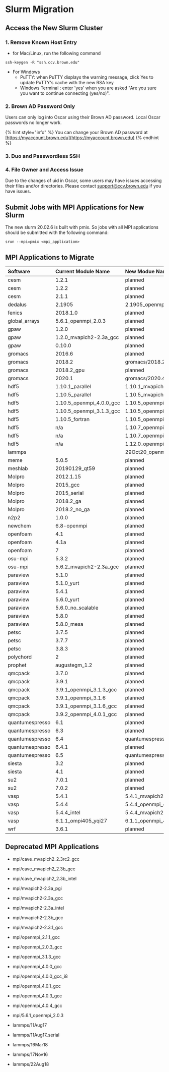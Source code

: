 # Slurm Migration

## Access the New Slurm Cluster

### 1. Remove Known Host Entry

* for Mac/Linux, run the following command

```
ssh-keygen -R "ssh.ccv.brown.edu"
```

* For Windows
  * PuTTY: when PuTTY displays the warning message, click Yes to update PuTTY's cache with the new RSA key
  * Windows Terminal :  enter 'yes' when you are asked "Are you sure you want to continue connecting \(yes/no\)".

### 2. Brown AD Password Only

Users can only log into Oscar using their Brown AD password.  Local Oscar passwords no longer work.

{% hint style="info" %}
You can change your Brown AD password at [https://myaccount.brown.edu](https://myaccount.brown.edu)
{% endhint %}

### 3. Duo and Passwordless SSH

### 4. File Owner and Access Issue

Due to the changes of uid in Oscar, some users may have issues accessing their files and/or directories. Please contact support@ccv.brown.edu if you have issues.

## Submit Jobs with MPI Applications for New Slurm

The new slurm 20.02.6 is built with pmix. So jobs with all MPI applications should be submitted with the following command:

```text
srun --mpi=pmix <mpi_application>
```

## MPI Applications to Migrate

| Software | Current Module Name | New Modue Name |
| :--- | :--- | :--- |
| cesm | 1.2.1 | planned |
| cesm | 1.2.2 | planned |
| cesm | 2.1.1 | planned |
| dedalus | 2.1905 | 2.1905\_openmpi\_4.0.5\_gcc\_10.2\_slurm20 |
| fenics | 2018.1.0 | planned |
| global\_arrays | 5.6.1\_openmpi\_2.0.3 | planned |
| gpaw | 1.2.0 | planned |
| gpaw | 1.2.0\_mvapich2-2.3a\_gcc | planned |
| gpaw | 0.10.0 | planned |
| gromacs | 2016.6 | planned |
| gromacs | 2018.2 | gromacs/2018.2\_hpcx\_2.7.0\_gcc\_10.2\_slurm20 |
| gromacs | 2018.2\_gpu | planned |
| gromacs | 2020.1 | gromacs/2020.4\_hpcx\_2.7.0\_gcc\_10.2\_slurm20 |
| hdf5 | 1.10.1\_parallel | 1.10.1\_mvapich2-2.3.5\_gcc\_10.2\_slurm20 |
| hdf5 | 1.10.5\_parallel | 1.10.5\_mvapich2-2.3.5\_intel\_2020.2\_slurm20 |
| hdf5 | 1.10.5\_openmpi\_4.0.0\_gcc | 1.10.5\_openmpi\_4.0.5\_gcc\_10.2\_slurm20 |
| hdf5 | 1.10.5\_openmpi\_3.1.3\_gcc | 1.10.5\_openmpi\_4.0.5\_gcc\_10.2\_slurm20 |
| hdf5 | 1.10.5\_fortran | 1.10.5\_openmpi\_4.0.5\_gcc\_10.2\_slurm20 |
| hdf5 | n/a | 1.10.7\_openmpi\_4.0.5\_gcc\_10.2\_slurm20 |
| hdf5 | n/a | 1.10.7\_openmpi\_4.0.5\_intel\_2020.2\_slurm20 |
| hdf5 | n/a | 1.12.0\_openmpi\_4.0.5\_intel\_2020.2\_slurm20 |
| lammps |  | 29Oct20\_openmpi\_4.0.5\_gcc\_10.2\_slurm20 |
| meme | 5.0.5 | planned |
| meshlab | 20190129\_qt59 | planned |
| Molpro | 2012.1.15 | planned |
| Molpro | 2015\_gcc | planned |
| Molpro | 2015\_serial | planned |
| Molpro | 2018.2\_ga | planned |
| Molpro | 2018.2\_no\_ga | planned |
| n2p2 | 1.0.0 | planned |
| newchem | 6.8-openmpi | planned |
| openfoam | 4.1 | planned |
| openfoam | 4.1a | planned |
| openfoam | 7 | planned |
| osu-mpi | 5.3.2 | planned |
| osu-mpi | 5.6.2\_mvapich2-2.3a\_gcc | planned |
| paraview | 5.1.0 | planned |
| paraview | 5.1.0\_yurt | planned |
| paraview | 5.4.1 | planned |
| paraview | 5.6.0\_yurt | planned |
| paraview | 5.6.0\_no\_scalable | planned |
| paraview | 5.8.0 | planned |
| paraview | 5.8.0\_mesa | planned |
| petsc | 3.7.5 | planned |
| petsc | 3.7.7 | planned |
| petsc | 3.8.3 | planned |
| polychord | 2 | planned |
| prophet | augustegm\_1.2 | planned |
| qmcpack | 3.7.0 | planned |
| qmcpack | 3.9.1 | planned |
| qmcpack | 3.9.1\_openmpi\_3.1.3\_gcc | planned |
| qmcpack | 3.9.1\_openmpi\_3.1.6 | planned |
| qmcpack | 3.9.1\_openmpi\_3.1.6\_gcc | planned |
| qmcpack | 3.9.2\_openmpi\_4.0.1\_gcc | planned |
| quantumespresso | 6.1 | planned |
| quantumespresso | 6.3 | planned |
| quantumespresso | 6.4 | quantumespresso/6.4\_openmpi\_4.0.5\_intel\_slurm20 |
| quantumespresso | 6.4.1 | planned |
| quantumespresso | 6.5 | quantumespresso/6.5\_openmpi\_4.0.5\_intel\_slurm20 |
| siesta | 3.2 | planned |
| siesta | 4.1 | planned |
| su2 | 7.0.1 | planned |
| su2 | 7.0.2 | planned |
| vasp | 5.4.1 | 5.4.1\_mvapich2-2.3.5\_intel\_2020.2\_slurm20 |
| vasp | 5.4.4 | 5.4.4\_openmpi\_4.0.5\_gcc\_10.2\_slurm20 |
| vasp | 5.4.4\_intel | 5.4.4\_mvapich2-2.3.5\_intel\_2020.2\_slurm20 |
| vasp | 6.1.1\_ompi405\_yqi27 | 6.1.1\_openmpi\_4.0.5\_intel\_2020.2\_yqi27\_slurm20 |
| wrf | 3.6.1 | planned |

## Deprecated MPI Applications

* mpi/cave\_mvapich2\_2.3rc2\_gcc
* mpi/cave\_mvapich2\_2.3b\_gcc
* mpi/cave\_mvapich2\_2.3b\_intel
* mpi/mvapich2-2.3a\_pgi
* mpi/mvapich2-2.3a\_gcc
* mpi/mvapich2-2.3a\_intel
* mpi/mvapich2-2.3b\_gcc
* mpi/mvapich2-2.3.1\_gcc
* mpi/openmpi\_2.1.1\_gcc
* mpi/openmpi\_2.0.3\_gcc
* mpi/openmpi\_3.1.3\_gcc
* mpi/openmpi\_4.0.0\_gcc
* mpi/openmpi\_4.0.0\_gcc\_i8
* mpi/openmpi\_4.0.1\_gcc
* mpi/openmpi\_4.0.3\_gcc
* mpi/openmpi\_4.0.4\_gcc
* mpi/5.6.1\_openmpi\_2.0.3
* lammps/11Aug17
* lammps/11Aug17\_serial
* lammps/16Mar18
* lammps/17Nov16
* lammps/22Aug18

  |  |  |
  | :--- | :--- |

